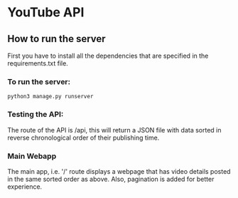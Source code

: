 # YouTube API

## How to run the server
First you have to install all the dependencies that are specified in the requirements.txt file. 

### To run the server:
    python3 manage.py runserver

### Testing the API:
The route of the API is /api, this will return a JSON file with data sorted in reverse chronological order of their publishing time.

### Main Webapp
The main app, i.e. '/' route displays a webpage that has video details posted in the same sorted order as above. Also, pagination is added for better experience.


